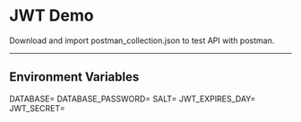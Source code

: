 # JWT Demo

Download and import postman_collection.json to test API with postman.

---
## Environment Variables

DATABASE=
DATABASE_PASSWORD=
SALT=
JWT_EXPIRES_DAY=
JWT_SECRET=
